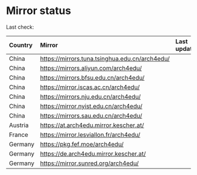 <script src="./time.js"></script>
# Mirror status
Last check: <script type="text/javascript">localize(1699449647.5854907);</script>

|Country|Mirror|Last update|
|:------|:-----|:----------|
|China|https://mirrors.tuna.tsinghua.edu.cn/arch4edu/|<script type="text/javascript">localize(1699425498);</script>|
|China|https://mirrors.aliyun.com/arch4edu/|<script type="text/javascript">localize(1699425498);</script>|
|China|https://mirrors.bfsu.edu.cn/arch4edu/|<script type="text/javascript">localize(1699425498);</script>|
|China|https://mirror.iscas.ac.cn/arch4edu/|<script type="text/javascript">localize(1699425498);</script>|
|China|https://mirrors.nju.edu.cn/arch4edu/|<script type="text/javascript">localize(1699381797);</script>|
|China|https://mirror.nyist.edu.cn/arch4edu/|<script type="text/javascript">localize(1699425498);</script>|
|China|https://mirrors.sau.edu.cn/arch4edu/|<script type="text/javascript">localize(1699425498);</script>|
|Austria|https://at.arch4edu.mirror.kescher.at/|<script type="text/javascript">localize(1699425498);</script>|
|France|https://mirror.lesviallon.fr/arch4edu/|<script type="text/javascript">localize(1699425498);</script>|
|Germany|https://pkg.fef.moe/arch4edu/|<script type="text/javascript">localize(1699425498);</script>|
|Germany|https://de.arch4edu.mirror.kescher.at/|<script type="text/javascript">localize(1699425498);</script>|
|Germany|https://mirror.sunred.org/arch4edu/|<script type="text/javascript">localize(1699425498);</script>|

<script src="./tablefilter/tablefilter.js"></script>
<script src="./table.js"></script>